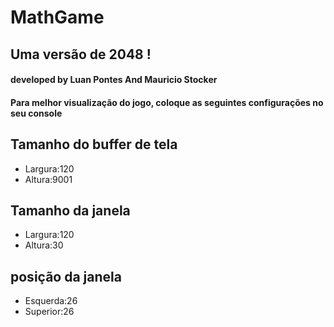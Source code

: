 # MathGame
## Uma versão de 2048 !
#### developed by Luan Pontes And Mauricio Stocker 

#### Para melhor visualização do jogo, coloque as seguintes configurações no seu console 
## Tamanho do buffer de tela
- Largura:120
- Altura:9001
## Tamanho da janela
- Largura:120
- Altura:30
## posição da janela
- Esquerda:26
- Superior:26

